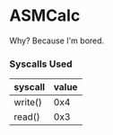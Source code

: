 # ASMCalc
Why? Because I'm bored.

### Syscalls Used
| syscall | value              |
| ------- | ------------------ |
| write() | 0x4                |
| read()  | 0x3                |
